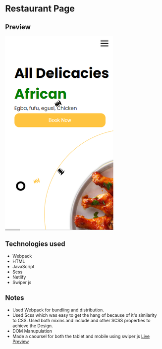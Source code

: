 # Restaurant Page
<!-- Adding a image here -->
## Preview
![Mobile Preview](./src/assets/Mobileview.PNG)
## Technologies used
* Webpack
* HTML
* JavaScript
* Scss
* Netlify
* Swiper js
## Notes
* Used Webpack for bundling and distribution.
* Used Scss which was easy to get the hang of because of it's similarity to CSS. Used both mixins and include and other SCSS properties to achieve the Design.
* DOM Manupulation
* Made a caoursel for both the tablet and mobile using swiper js
[Live Preview](www.afrirokitchen.netlify.app)

